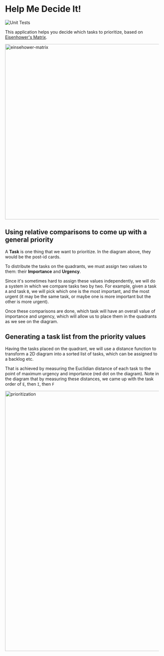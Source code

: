 # Help Me Decide It!

![Unit Tests](https://github.com/rodbv/help-me-decide-it/actions/workflows/run_tests.yaml/badge.svg)

This application helps you decide which tasks to prioritize, based on [Eisenhower's Matrix](https://todoist.com/productivity-methods/eisenhower-matrix).

<img width="575" alt="einsehower-matrix" src="https://user-images.githubusercontent.com/882489/163001298-9cfd28db-375f-4864-a805-c5f0f42532d7.png">

## Using relative comparisons to come up with a general priority

A **Task** is one thing that we want to prioritize. In the diagram above, they would be the post-id cards.

To distribute the tasks on the quadrants, we must assign two values to them: their **Importance** and **Urgency**.

Since it's sometimes hard to assign these values independently, we will do a system in which we compare tasks two by two. For example, given a task `A` and task `B`, we will pick which one is the most important, and the most urgent (it may be the same task, or maybe one is more important but the other is more urgent).

Once these comparisons are done, which task will have an overall value of importance and urgency, which will allow us to place them in the quadrants as we see on the diagram.

## Generating a task list from the priority values

Having the tasks placed on the quadrant, we will use a distance function to transform a 2D diagram into a sorted list of tasks, which can be assigned to a backlog etc.

That is achieved by measuring the Euclidian distance of each task to the point of maximum urgency and importance (red dot on the diagram). Note in the diagram that by measuring these distances, we
came up with the task order of `E`, then `I`, then `F`

<img width="853" alt="prioritization" src="https://user-images.githubusercontent.com/882489/163001286-500f6ab2-ee4d-426c-a47e-e1e1de236714.png">
